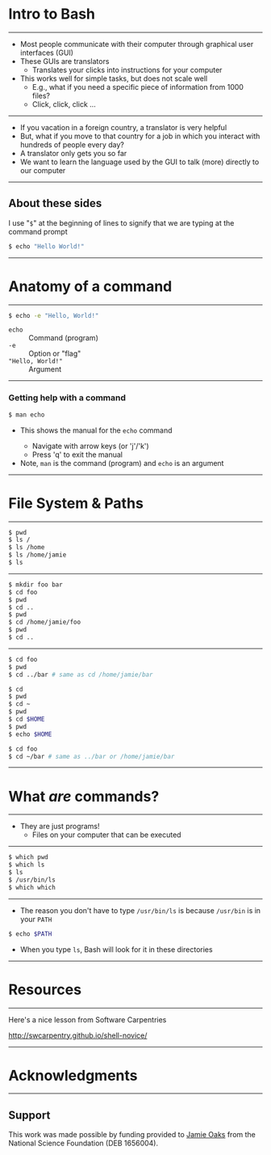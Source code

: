 # Intro to Bash

---

<ul>
	<li class="fragment fade-up">
        Most people communicate with their computer through graphical user
        interfaces (GUI)
    </li>
	<li class="fragment fade-up">
        These GUIs are translators
        <ul>
            <li>
                Translates your clicks into instructions for your computer
            </li>
        </ul>
    </li>
	<li class="fragment fade-up">
        This works well for simple tasks, but does not scale well
        <ul>
            <li class="fragment fade-up">
                E.g., what if you need a specific piece of information from 1000
                files?
            </li>
            <li class="fragment fade-up">
                Click, click, click &#8230;
            </li>
        </ul>
    </li>
</ul>

---

<ul>
	<li class="fragment fade-up">
        If you vacation in a foreign country, a translator is very helpful
    </li>
	<li class="fragment fade-up">
        But, what if you move to that country for a job in which you interact
        with hundreds of people every day?
    </li>
	<li class="fragment fade-up">
        A translator only gets you so far
    </li>
	<li class="fragment fade-up">
        We want to learn the language used by the GUI to talk (more) directly
        to our computer
    </li>
</ul>

---

## About these sides

I use "<code>$</code>" at the beginning of lines to signify that we are typing at the
command prompt

```bash
$ echo "Hello World!"
```


***

# Anatomy of a command

---

```bash
$ echo -e "Hello, World!"
```

<dl>
    <dt class = "fragment fade-up">
        <code>echo</code>
    </dt>
        <dd class = "fragment fade-up">
            Command (program)
        </dd>
    <dt class = "fragment fade-up">
        <code>-e</code>
    </dt>
        <dd class = "fragment fade-up">
            Option or "flag"
        </dd>
    <dt class = "fragment fade-up">
        <code>"Hello, World!"</code>
    </dt>
        <dd class = "fragment fade-up">
            Argument
        </dd>
<dl>


---

### Getting help with a command


```bash
$ man echo
```

<ul>
	<li class="fragment fade-up">
        This shows the manual for the <code class="ilcode">echo</code> command
    </li>
    <ul>
    	<li class="fragment fade-up">
            Navigate with arrow keys (or 'j'/'k')
        </li>
    	<li class="fragment fade-up">
            Press 'q' to exit the manual
        </li>
    </ul>
	<li class="fragment fade-up">
        Note, <code>man</code> is the command (program)
        and <code>echo</code> is an argument
    </li>
</ul>


***

# File System & Paths

---

```bash
$ pwd
$ ls /
$ ls /home
$ ls /home/jamie
$ ls
```
---

```bash
$ mkdir foo bar
$ cd foo
$ pwd
$ cd ..
$ pwd
$ cd /home/jamie/foo
$ pwd
$ cd ..
```
---

```bash
$ cd foo
$ pwd
$ cd ../bar # same as cd /home/jamie/bar
```

```bash
$ cd
$ pwd
$ cd ~
$ pwd
$ cd $HOME
$ pwd
$ echo $HOME
```

```bash
$ cd foo
$ cd ~/bar # same as ../bar or /home/jamie/bar
```


***

# What *are* commands?

---

-   They are just programs!
    -   Files on your computer that can be executed


---


```bash
$ which pwd
$ which ls
$ ls
$ /usr/bin/ls
$ which which
```

---

-   The reason you don't have to type `/usr/bin/ls` is because `/usr/bin` is in your `PATH`

```bash
$ echo $PATH
```

-   When you type `ls`, Bash will look for it in these directories


***

# Resources 

---

Here's a nice lesson from Software Carpentries

<http://swcarpentry.github.io/shell-novice/>


***

# Acknowledgments

---

## Support
This work was made possible by funding provided to [Jamie
Oaks](http://phyletica.org) from the National Science Foundation (DEB 1656004).
